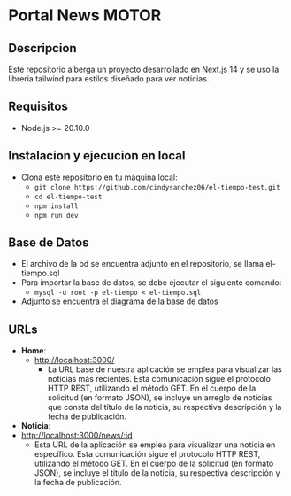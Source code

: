 # Portal News MOTOR

## Descripcion
Este repositorio alberga un proyecto desarrollado en Next.js 14  y se uso la libreria tailwind para estilos diseñado para ver noticias.
## Requisitos
- Node.js >= 20.10.0

## Instalacion y ejecucion en local
- Clona este repositorio en tu máquina local:
  - ` git clone https://github.com/cindysanchez06/el-tiempo-test.git `
  - ` cd el-tiempo-test `
  - ` npm install `
  - ` npm run dev `

## Base de Datos
- El archivo de la bd se encuentra adjunto en el repositorio, se llama el-tiempo.sql
- Para importar la base de datos, se debe ejecutar el siguiente comando:
  - ` mysql -u root -p el-tiempo < el-tiempo.sql `
- Adjunto se encuentra el diagrama de la base de datos

## URLs
- **Home**:
  - [http://localhost:3000/](http://localhost:3000/)
    - La URL base de nuestra aplicación se emplea para visualizar las noticias más recientes. Esta comunicación sigue el protocolo HTTP REST, utilizando el método GET. En el cuerpo de la solicitud (en formato JSON), se incluye un arreglo de noticias que consta del título de la noticia, su respectiva descripción y la fecha de publicación.
- **Noticia**:
- [http://localhost:3000/news/:id](http://localhost:3000/news/:id)
    - Esta URL de la aplicación se emplea para visualizar una noticia en específico. Esta comunicación sigue el protocolo HTTP REST, utilizando el método GET. En el cuerpo de la solicitud (en formato JSON), se incluye el título de la noticia, su respectiva descripción y la fecha de publicación.